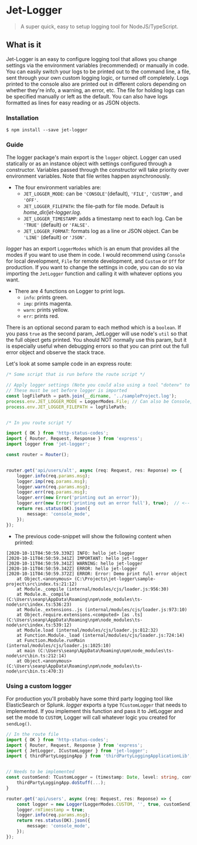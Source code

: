# Jet-Logger

> A super quick, easy to setup logging tool for NodeJS/TypeScript.


## What is it
Jet-Logger is an easy to configure logging tool that allows you change settings via the environment
variables (recommended) or manually in code. You can easily switch your logs to be printed out to the command line, a file, sent through your own custom logging logic, or turned off completely. Logs printed to the console also are printed out in different colors depending on whether they're info, a warning, an error, etc. The file for holding logs can be specified manually or left as the default. You can also have
logs formatted as lines for easy reading or as JSON objects.
<br/>

### Installation
```batch
$ npm install --save jet-logger
```

### Guide
The logger package's main export is the `logger` object. Logger can used statically or as an instance 
object with settings configured through a constructor. Variables passed through the constructor will
take priority over environment variables. Note that file writes happen asynchronously. 

- The four environment variables are:
    - `JET_LOGGER_MODE`: can be `'CONSOLE'`(default), `'FILE'`, `'CUSTOM'`, and `'OFF'`.
    - `JET_LOGGER_FILEPATH`: the file-path for file mode. Default is _home_dir/jet-logger.log_.
    - `JET_LOGGER_TIMESTAMP`: adds a timestamp next to each log. Can be `'TRUE'` (default) or `'FALSE'`.
    - `JET_LOGGER_FORMAT`: formats log as a line or JSON object. Can be `'LINE'` (default) or `'JSON'`.

_logger_ has an export `LoggerModes` which is an enum that provides all the modes if you want to
use them in code. I would recommend using `Console` for local development, `File` for remote development, 
and `Custom` or `Off` for production. If you want to change the settings in code, you can do so via importing the `JetLogger` function and calling it with whatever options you want.
<br>

- There are 4 functions on Logger to print logs.
    - `info`: prints green.
    - `imp`: prints magenta. 
    - `warn`: prints yellow.
    - `err`: prints red.

There is an optional second param to each method which is a `boolean`. If you pass `true` as the second 
param, JetLogger will use node's `util` so that the full object gets printed. You should NOT normally 
use this param, but it is especially useful when debugging errors so that you can print out the full 
error object and observe the stack trace.<br>

Let's look at some sample code in an express route:

````typescript
/* Some script that is run before the route script */

// Apply logger settings (Note you could also using a tool "dotenv" to set env variables)
// These must be set before logger is imported
const logFilePath = path.join(__dirname, '../sampleProject.log');
process.env.JET_LOGGER_MODE = LoggerModes.File; // Can also be Console, Custom, or Off
process.env.JET_LOGGER_FILEPATH = logFilePath;


/* In you route script */

import { OK } from 'http-status-codes';
import { Router, Request, Response } from 'express';
import logger from 'jet-logger';

const router = Router();


router.get('api/users/alt', async (req: Request, res: Reponse) => {
    logger.info(req.params.msg);
    logger.imp(req.params.msg);
    logger.warn(req.params.msg);
    logger.err(req.params.msg);
    logger.err(new Error('printing out an error'));
    logger.err(new Error('printing out an error full'), true);  // <-- print the full Error object
    return res.status(OK).json({
        message: 'console_mode',
    });
});
````


- The previous code-snippet will  show the following content when printed:
````
[2020-10-11T04:50:59.339Z] INFO: hello jet-logger
[2020-10-11T04:50:59.341Z] IMPORTANT: hello jet-logger
[2020-10-11T04:50:59.341Z] WARNING: hello jet-logger
[2020-10-11T04:50:59.342Z] ERROR: hello jet-logger
[2020-10-11T04:50:59.372Z] ERROR: Error: Demo print full error object
    at Object.<anonymous> (C:\Projects\jet-logger\sample-project\src\index.ts:21:12)
    at Module._compile (internal/modules/cjs/loader.js:956:30)
    at Module.m._compile (C:\Users\seanp\AppData\Roaming\npm\node_modules\ts-node\src\index.ts:536:23)
    at Module._extensions..js (internal/modules/cjs/loader.js:973:10)
    at Object.require.extensions.<computed> [as .ts] (C:\Users\seanp\AppData\Roaming\npm\node_modules\ts-node\src\index.ts:539:12)
    at Module.load (internal/modules/cjs/loader.js:812:32)
    at Function.Module._load (internal/modules/cjs/loader.js:724:14)
    at Function.Module.runMain (internal/modules/cjs/loader.js:1025:10)
    at main (C:\Users\seanp\AppData\Roaming\npm\node_modules\ts-node\src\bin.ts:212:14)
    at Object.<anonymous> (C:\Users\seanp\AppData\Roaming\npm\node_modules\ts-node\src\bin.ts:470:3)
````


### Using a custom logger 
For production you'll probably have some third party logging tool like ElasticSearch or Splunk. _logger_ exports a type `TCustomLogger` that needs to implemented. If you implement this function and pass it to JetLogger and set the mode to `CUSTOM`, Logger will call whatever logic you created for `sendLog()`.


````typescript
// In the route file
import { OK } from 'http-status-codes';
import { Router, Request, Response } from 'express';
import { JetLogger, ICustomLogger } from 'jet-logger';
import { thirdPartyLoggingApp } from 'thirdPartyLoggingApplicationLib';


// Needs to be implemented
const customSend: TCustomLogger = (timestamp: Date, level: string, content: any) => {
    thirdPartyLoggingApp.doStuff(...);
}

router.get('api/users', async (req: Request, res: Reponse) => {
    const logger = new Logger(LoggerModes.CUSTOM, '', true, customSend);
    logger.rmTimestamp = true;
    logger.info(req.params.msg);
    return res.status(OK).json({
        message: 'console_mode',
    });
});
````
